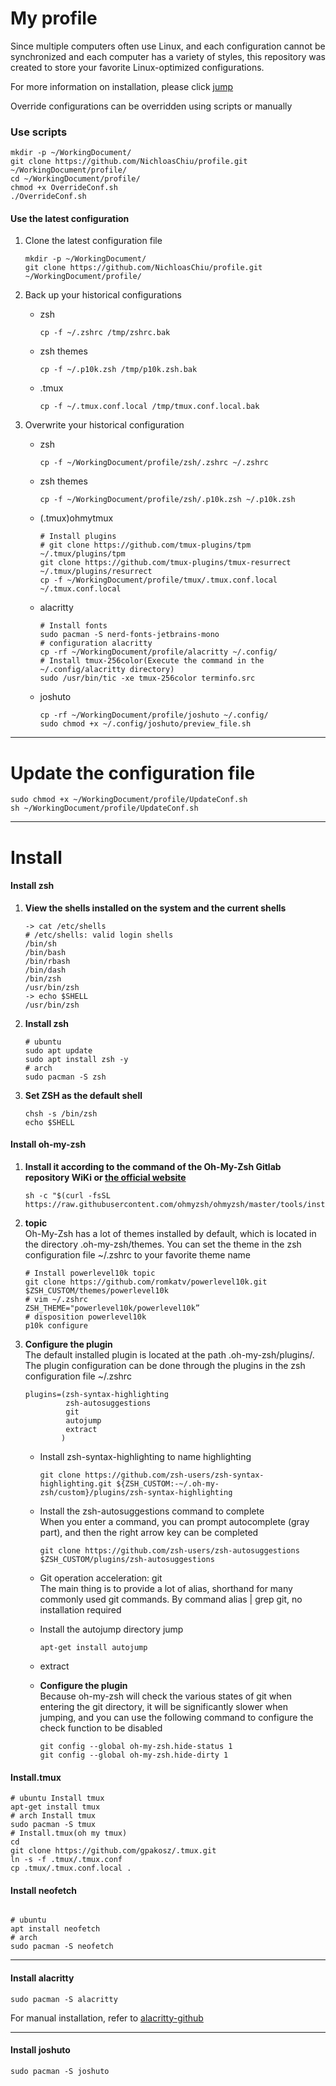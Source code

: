 # My profile

Since multiple computers often use Linux, and each configuration cannot be synchronized and each computer has a variety of styles,
this repository was created to store your favorite Linux-optimized configurations.

For more information on installation, please click [jump](#jump1)

Override configurations can be overridden using scripts or manually

### Use scripts

```shell
mkdir -p ~/WorkingDocument/
git clone https://github.com/NichloasChiu/profile.git ~/WorkingDocument/profile/
cd ~/WorkingDocument/profile/
chmod +x OverrideConf.sh
./OverrideConf.sh
```

#### Use the latest configuration

1.  Clone the latest configuration file

    ```shell
    mkdir -p ~/WorkingDocument/
    git clone https://github.com/NichloasChiu/profile.git ~/WorkingDocument/profile/
    ```

2.  Back up your historical configurations

    - zsh

      ```shell
      cp -f ~/.zshrc /tmp/zshrc.bak
      ```

    - zsh themes

      ```shell
      cp -f ~/.p10k.zsh /tmp/p10k.zsh.bak
      ```

    - .tmux

      ```shell
      cp -f ~/.tmux.conf.local /tmp/tmux.conf.local.bak
      ```

3.  Overwrite your historical configuration

    - zsh

      ```shell
      cp -f ~/WorkingDocument/profile/zsh/.zshrc ~/.zshrc
      ```

    - zsh themes

      ```shell
      cp -f ~/WorkingDocument/profile/zsh/.p10k.zsh ~/.p10k.zsh
      ```

    - (.tmux)ohmytmux

      ```shell
      # Install plugins
      # git clone https://github.com/tmux-plugins/tpm ~/.tmux/plugins/tpm
      git clone https://github.com/tmux-plugins/tmux-resurrect ~/.tmux/plugins/resurrect
      cp -f ~/WorkingDocument/profile/tmux/.tmux.conf.local ~/.tmux.conf.local
      ```

    - alacritty

      ```shell
      # Install fonts
      sudo pacman -S nerd-fonts-jetbrains-mono
      # configuration alacritty
      cp -rf ~/WorkingDocument/profile/alacritty ~/.config/
      # Install tmux-256color(Execute the command in the ~/.config/alacritty directory)
      sudo /usr/bin/tic -xe tmux-256color terminfo.src
      ```

    - joshuto
      
      ```shell
      cp -rf ~/WorkingDocument/profile/joshuto ~/.config/
      sudo chmod +x ~/.config/joshuto/preview_file.sh
      ```

---

# Update the configuration file

```shell
sudo chmod +x ~/WorkingDocument/profile/UpdateConf.sh
sh ~/WorkingDocument/profile/UpdateConf.sh
```

---

# <span id="jump1">**Install**</span>

#### Install zsh

1.  **View the shells installed on the system and the current shells**

    ```shell
    -> cat /etc/shells
    # /etc/shells: valid login shells
    /bin/sh
    /bin/bash
    /bin/rbash
    /bin/dash
    /bin/zsh
    /usr/bin/zsh
    -> echo $SHELL
    /usr/bin/zsh
    ```

2.  **Install zsh**

    ```shell
    # ubuntu
    sudo apt update
    sudo apt install zsh -y
    # arch
    sudo pacman -S zsh
    ```

3.  **Set ZSH as the default shell**

    ```shell
    chsh -s /bin/zsh
    echo $SHELL
    ```

#### Install oh-my-zsh

1.  **Install it according to the command of the Oh-My-Zsh Gitlab repository WiKi or [the official website](https://ohmyz.sh/)**

    ```shell
    sh -c "$(curl -fsSL https://raw.githubusercontent.com/ohmyzsh/ohmyzsh/master/tools/install.sh)"
    ```

2.  **topic**  
    Oh-My-Zsh has a lot of themes installed by default, which is located in the directory .oh-my-zsh/themes.
    You can set the theme in the zsh configuration file ~/.zshrc to your favorite theme name

    ```shell
    # Install powerlevel10k topic
    git clone https://github.com/romkatv/powerlevel10k.git $ZSH_CUSTOM/themes/powerlevel10k
    # vim ~/.zshrc
    ZSH_THEME="powerlevel10k/powerlevel10k”
    # disposition powerlevel10k
    p10k configure
    ```

3.  **Configure the plugin**  
    The default installed plugin is located at the path .oh-my-zsh/plugins/.
    The plugin configuration can be done through the plugins in the zsh configuration file ~/.zshrc

    ```shell
    plugins=(zsh-syntax-highlighting
             zsh-autosuggestions
             git
             autojump
             extract
            )
    ```

    - Install zsh-syntax-highlighting to name highlighting

      ```shell
      git clone https://github.com/zsh-users/zsh-syntax-highlighting.git ${ZSH_CUSTOM:-~/.oh-my-zsh/custom}/plugins/zsh-syntax-highlighting
      ```

    - Install the zsh-autosuggestions command to complete  
      When you enter a command, you can prompt autocomplete (gray part), and then the right arrow key can be completed

      ```shell
      git clone https://github.com/zsh-users/zsh-autosuggestions $ZSH_CUSTOM/plugins/zsh-autosuggestions
      ```

    - Git operation acceleration: git  
      The main thing is to provide a lot of alias, shorthand for many commonly used git commands. By command alias | grep git, no installation required

    - Install the autojump directory jump

      ```shell
      apt-get install autojump
      ```

    - extract

    - **Configure the plugin**  
      Because oh-my-zsh will check the various states of git when entering the git directory, it will be significantly slower when jumping, and you can use the following command to configure the check function to be disabled
      ```shell
      git config --global oh-my-zsh.hide-status 1
      git config --global oh-my-zsh.hide-dirty 1
      ```

#### Install.tmux

```shell
# ubuntu Install tmux
apt-get install tmux
# arch Install tmux
sudo pacman -S tmux
# Install.tmux(oh my tmux)
cd
git clone https://github.com/gpakosz/.tmux.git
ln -s -f .tmux/.tmux.conf
cp .tmux/.tmux.conf.local .
```

#### Install neofetch

```shell

# ubuntu
apt install neofetch
# arch
sudo pacman -S neofetch
```

---

#### Install alacritty

```shell
sudo pacman -S alacritty
```

For manual installation, refer to [alacritty-github](https://github.com/alacritty/alacritty/blob/master/INSTALL.md)

---

#### Install joshuto

```shell
sudo pacman -S joshuto
```
